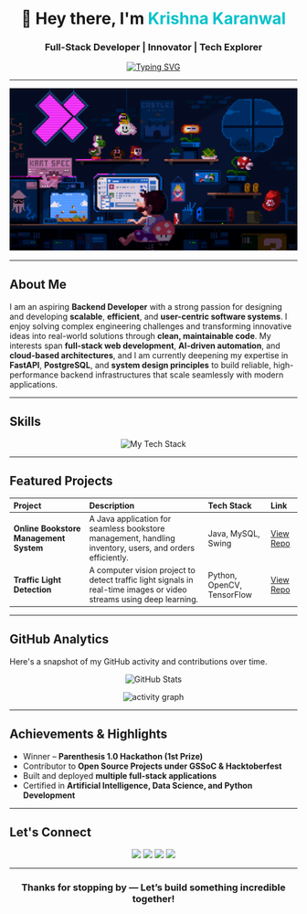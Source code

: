 <!-- HEADER -->
<h1 align="center">👋 Hey there, I'm <span style="color:#00C2CB;">Krishna Karanwal</span></h1>
<h3 align="center"> Full-Stack Developer | Innovator | Tech Explorer</h3>

<p align="center">
  <a href="https://github.com/KrishnaKaranwal21">
    <img src="https://readme-typing-svg.herokuapp.com?font=Fira+Code&weight=600&pause=1000&color=00C2CB&center=true&vCenter=true&width=500&lines=Welcome+to+my+GitHub!!;Coding+the+future,+one+line+at+a+time.;Turning+ideas+into+impactful+solutions!;Let's+build+something+extraordinary+" alt="Typing SVG" />
  </a>
</p>

---

<p align="center">
  <img src="https://github.com/KrishnaKaranwal21/KrishnaKaranwal21/blob/main/Animation.gif" alt="Profile Animation" />
</p>

---

## About Me

I am an aspiring **Backend Developer** with a strong passion for designing and developing **scalable**, **efficient**, and **user-centric software systems**. I enjoy solving complex engineering challenges and transforming innovative ideas into real-world solutions through **clean, maintainable code**. My interests span **full-stack web development**, **AI-driven automation**, and **cloud-based architectures**, and I am currently deepening my expertise in **FastAPI**, **PostgreSQL**, and **system design principles** to build reliable, high-performance backend infrastructures that scale seamlessly with modern applications.



---

## Skills

<p align="center">
  <img src="https://skillicons.dev/icons?i=python,cpp,django,c,java,html,css,js,react,tailwind,flask,mysql,fastapi,nodejs,express,postgresql,mongodb,firebase,git,github,vscode,figma,vercel"
       alt="My Tech Stack" />
</p>


---

## Featured Projects

| Project | Description | Tech Stack | Link |
|:--------|:-----------|:-----------|:-----|
| **Online Bookstore Management System** | A Java application for seamless bookstore management, handling inventory, users, and orders efficiently. | Java, MySQL, Swing | [View Repo](https://github.com/KrishnaKaranwal21/Online-Bookstore-Management-System-JAVA) |
| **Traffic Light Detection** | A computer vision project to detect traffic light signals in real-time images or video streams using deep learning. | Python, OpenCV, TensorFlow | [View Repo](https://github.com/KrishnaKaranwal21/traffic-light-detection) |


---

## GitHub Analytics


Here's a snapshot of my GitHub activity and contributions over time.

<p align="center">
  <img src="https://github-readme-stats.vercel.app/api?username=KrishnaKaranwal21&show_icons=true&theme=tokyonight&hide_border=true&count_private=true&card_width=400" alt="GitHub Stats" height="1000" />
</p>

<p align="center">
  <img src="https://github-readme-activity-graph.vercel.app/graph?username=KrishnaKaranwal21&theme=tokyo-night" alt="activity graph" />
</p>

---

## Achievements & Highlights

- Winner – **Parenthesis 1.0 Hackathon (1st Prize)**  
- Contributor to **Open Source Projects under GSSoC & Hacktoberfest**
- Built and deployed **multiple full-stack applications**  
- Certified in **Artificial Intelligence, Data Science, and Python Development**

---

## Let's Connect

<p align="center">
  <a href="mailto:krishnakaranwal@gmail.com"><img src="https://img.shields.io/badge/Gmail-D14836?style=for-the-badge&logo=gmail&logoColor=white" /></a>
  <a href="https://www.linkedin.com/in/krishna-karanwal-kk"><img src="https://img.shields.io/badge/LinkedIn-0A66C2?style=for-the-badge&logo=linkedin&logoColor=white" /></a>
  <a href="https://x.com/KaranwalKr14633"><img src="https://img.shields.io/badge/Twitter-1DA1F2?style=for-the-badge&logo=x&logoColor=white" /></a>
  <a href="https://KrishnaKaranwal21.github.io"><img src="https://img.shields.io/badge/Portfolio-000000?style=for-the-badge&logo=react&logoColor=white" /></a>
</p>

---

<h3 align="center">Thanks for stopping by — Let’s build something incredible together!</h3>
